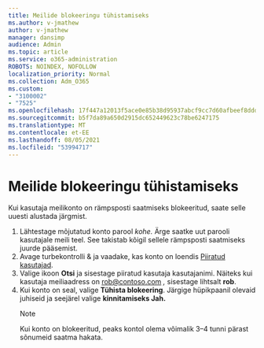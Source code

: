 ```yaml
---
title: Meilide blokeeringu tühistamiseks
ms.author: v-jmathew
author: v-jmathew
manager: dansimp
audience: Admin
ms.topic: article
ms.service: o365-administration
ROBOTS: NOINDEX, NOFOLLOW
localization_priority: Normal
ms.collection: Adm_O365
ms.custom:
- "3100002"
- "7525"
ms.openlocfilehash: 17f447a12013f5ace0e85b38d95937abcf9cc7d60afbeef8dddd1c3315eb3467
ms.sourcegitcommit: b5f7da89a650d2915dc652449623c78be6247175
ms.translationtype: MT
ms.contentlocale: et-EE
ms.lasthandoff: 08/05/2021
ms.locfileid: "53994717"
---
```

# <a name="unblock-email"></a>Meilide blokeeringu tühistamiseks

Kui kasutaja meilikonto on rämpsposti saatmiseks blokeeritud, saate selle uuesti alustada järgmist.

1. Lähtestage mõjutatud konto parool *kohe.* Ärge saatke uut parooli kasutajale meili teel. See takistab kõigil sellele rämpsposti saatmiseks juurde pääsemist.
2. Avage turbekontrolli & ja vaadake, kas konto on loendis [Piiratud kasutajad](https://protection.office.com/#/restrictedusers).
3. Valige ikoon **Otsi** ja sisestage piiratud kasutaja kasutajanimi. Näiteks kui kasutaja meiliaadress on rob@contoso.com *,* sisestage lihtsalt **rob**.
4. Kui konto on seal, valige **Tühista blokeering**. Järgige hüpikpaanil olevaid juhiseid ja seejärel valige **kinnitamiseks Jah.**  
    > [!NOTE]
    > Kui konto on blokeeritud, peaks kontol olema võimalik 3–4 tunni pärast sõnumeid saatma hakata.
